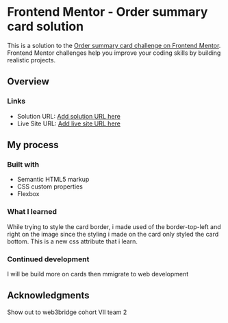 # Frontend Mentor - Order summary card solution

This is a solution to the [Order summary card challenge on Frontend Mentor](https://www.frontendmentor.io/challenges/order-summary-component-QlPmajDUj). Frontend Mentor challenges help you improve your coding skills by building realistic projects. 

## Overview


### Links

- Solution URL: [Add solution URL here]([https://lovely-duckanoo-e224b6.netlify.app/](http://127.0.0.1:5500/order-summary-component-main/index.html))
- Live Site URL: [Add live site URL here](https://mymusic-card.netlify.app/)

## My process

### Built with

- Semantic HTML5 markup
- CSS custom properties
- Flexbox

### What I learned
While trying to style the card border, i made used of the border-top-left and right on the image since the styling i made on the card only styled the card bottom.  This is a new css attribute that i learn. 


### Continued development

I will be build more on cards then mmigrate to web development 


## Acknowledgments

Show out to web3bridge cohort VII team 2


